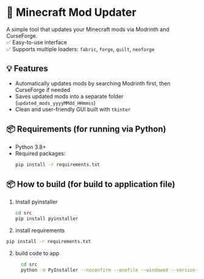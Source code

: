 # 🧰 Minecraft Mod Updater

A simple tool that updates your Minecraft mods via Modrinth and CurseForge.  
✅ Easy-to-use interface  
✅ Supports multiple loaders: `fabric`, `forge`, `quilt`, `neoforge`  

## 💡 Features

- Automatically updates mods by searching Modrinth first, then CurseForge if needed
- Saves updated mods into a separate folder (`updated_mods_yyyyMMdd_HHmmss`)
- Clean and user-friendly GUI built with `tkinter`

## 📦 Requirements (for running via Python)

- Python 3.8+
- Required packages:
  ```bash
  pip install -r requirements.txt

## 📦 How to build (for build to application file)
1. Install pyinstaller
    ```bash
    cd src
    pip install pyinstaller
    ```
3. install requirements
  ```bash
  pip install -r requirements.txt
  ```
2. build code to app
    ```bash
      cd src
      python -m PyInstaller --noconfirm --onefile --windowed --version-file=file_info.version --icon=icon.ico main.py
    ```
